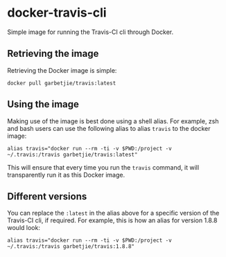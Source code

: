 # docker-travis-cli

Simple image for running the Travis-CI cli through Docker.

## Retrieving the image

Retrieving the Docker image is simple:

    docker pull garbetjie/travis:latest

## Using the image

Making use of the image is best done using a shell alias. For example, zsh and bash users can use the following alias to alias `travis` to the docker image:

    alias travis="docker run --rm -ti -v $PWD:/project -v ~/.travis:/travis garbetjie/travis:latest"

This will ensure that every time you run the `travis` command, it will transparently run it as this Docker image.

## Different versions

You can replace the `:latest` in the alias above for a specific version of the Travis-CI cli, if required.
For example, this is how an alias for version 1.8.8 would look:

    alias travis="docker run --rm -ti -v $PWD:/project -v ~/.travis:/travis garbetjie/travis:1.8.8"
